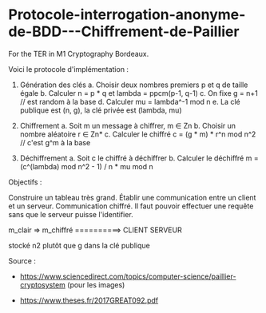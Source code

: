 # Protocole-interrogation-anonyme-de-BDD---Chiffrement-de-Paillier
For the TER in M1 Cryptography Bordeaux.


Voici le protocole d'implémentation :

1. Génération des clés
   a. Choisir deux nombres premiers p et q de taille égale
   b. Calculer n = p * q et lambda = ppcm(p-1, q-1)
   c. On fixe g = n+1         // est random à la base
   d. Calculer mu = lambda^-1 mod n
   e. La clé publique est (n, g), la clé privée est (lambda, mu)

2. Chiffrement
   a. Soit m un message à chiffrer, m ∈ Zn
   b. Choisir un nombre aléatoire r ∈ Zn*
   c. Calculer le chiffré c = (g * m) * r^n mod n^2         // c'est g^m à la base

3. Déchiffrement
   a. Soit c le chiffré à déchiffrer
   b. Calculer le déchiffré m = (c^(lambda) mod n^2 - 1) / n * mu mod n

Objectifs :

Construire un tableau très grand.
Établir une communication entre un client et un serveur.
Communication chiffré.
Il faut pouvoir effectuer une requête sans que le serveur puisse l'identifier.

m_clair => m_chiffré ==========> 
   CLIENT                           SERVEUR



stocké n2 plutôt que g dans la clé publique



Source : 
 - https://www.sciencedirect.com/topics/computer-science/paillier-cryptosystem (pour les images)

 - https://www.theses.fr/2017GREAT092.pdf
